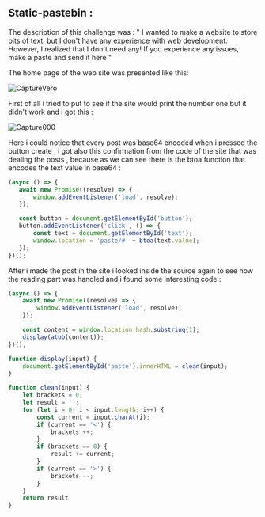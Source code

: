 ## Static-pastebin :

The description of this challenge was : " I wanted to make a website to store bits of text, but I don't have any experience with web development. However, I realized that I don't need any! If you experience any issues, make a paste and send it here "

The home page of the web site was presented like this:

![CaptureVero](https://user-images.githubusercontent.com/59454895/85900597-63acc800-b800-11ea-81fa-4d3b209847fa.PNG)


First of all i tried to put <script>alert(1);</script> to see if the site would print the number one but it didn't work and i got this :

![Capture000](https://user-images.githubusercontent.com/59454895/85898838-49251f80-b7fd-11ea-85b8-91c018a2c048.PNG)

 Here i could notice that every post was base64 encoded when i pressed the button create , i got also this confirmation from the code of the site that was dealing the posts , because as we can see there is the btoa function that encodes the text value in base64 :
 
 ```javascript
 (async () => {
    await new Promise((resolve) => {
        window.addEventListener('load', resolve);
    });

    const button = document.getElementById('button');
    button.addEventListener('click', () => {
        const text = document.getElementById('text');
        window.location = 'paste/#' + btoa(text.value);
    });
})();
```

After i made the post in the site i looked inside the source again to see how the reading part was handled  and i found some interesting code :
```javascript
(async () => {
    await new Promise((resolve) => {
        window.addEventListener('load', resolve);
    });

    const content = window.location.hash.substring(1);
    display(atob(content));
})();

function display(input) {
    document.getElementById('paste').innerHTML = clean(input);
}

function clean(input) {
    let brackets = 0;
    let result = '';
    for (let i = 0; i < input.length; i++) {
        const current = input.charAt(i);
        if (current == '<') {
            brackets ++;
        }
        if (brackets == 0) {
            result += current;
        }
        if (current == '>') {
            brackets --;
        }
    }
    return result
}

```
